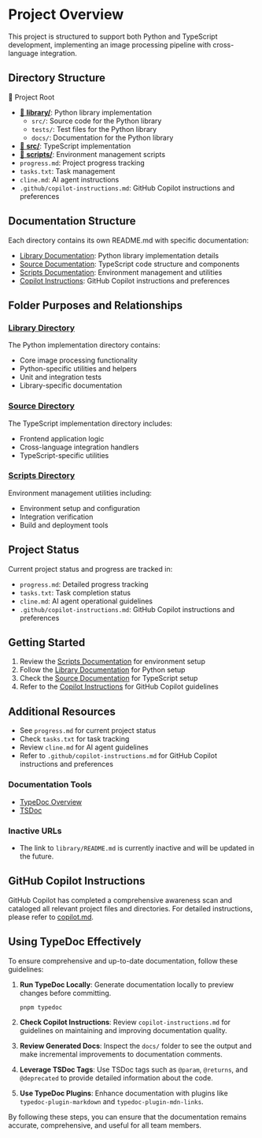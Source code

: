 # Project Overview

This project is structured to support both Python and TypeScript development, implementing an image processing pipeline with cross-language integration.

## Directory Structure

📁 Project Root

- [📁 **library/**](library/README.md): Python library implementation
  - `src/`: Source code for the Python library
  - `tests/`: Test files for the Python library
  - `docs/`: Documentation for the Python library
- [📁 **src/**](src/README.md): TypeScript implementation
- [📁 **scripts/**](scripts/README.md): Environment management scripts
- `progress.md`: Project progress tracking
- `tasks.txt`: Task management
- `cline.md`: AI agent instructions
- `.github/copilot-instructions.md`: GitHub Copilot instructions and preferences

## Documentation Structure

Each directory contains its own README.md with specific documentation:

- [Library Documentation](library/README.md): Python library implementation details
- [Source Documentation](src/README.md): TypeScript code structure and components
- [Scripts Documentation](scripts/README.md): Environment management and utilities
- [Copilot Instructions](.github/copilot-instructions.md): GitHub Copilot instructions and preferences

## Folder Purposes and Relationships

### [Library Directory](library/README.md)

The Python implementation directory contains:

- Core image processing functionality
- Python-specific utilities and helpers
- Unit and integration tests
- Library-specific documentation

### [Source Directory](src/README.md)

The TypeScript implementation directory includes:

- Frontend application logic
- Cross-language integration handlers
- TypeScript-specific utilities

### [Scripts Directory](scripts/README.md)

Environment management utilities including:

- Environment setup and configuration
- Integration verification
- Build and deployment tools

## Project Status

Current project status and progress are tracked in:

- `progress.md`: Detailed progress tracking
- `tasks.txt`: Task completion status
- `cline.md`: AI agent operational guidelines
- `.github/copilot-instructions.md`: GitHub Copilot instructions and preferences

## Getting Started

1. Review the [Scripts Documentation](scripts/README.md) for environment setup
2. Follow the [Library Documentation](library/README.md) for Python setup
3. Check the [Source Documentation](src/README.md) for TypeScript setup
4. Refer to the [Copilot Instructions](.github/copilot-instructions.md) for GitHub Copilot guidelines

## Additional Resources

- See `progress.md` for current project status
- Check `tasks.txt` for task tracking
- Review `cline.md` for AI agent guidelines
- Refer to `.github/copilot-instructions.md` for GitHub Copilot instructions and preferences

### Documentation Tools

- [TypeDoc Overview](https://typedoc.org/guides/overview/)
- [TSDoc](https://tsdoc.org/)

### Inactive URLs

- The link to `library/README.md` is currently inactive and will be updated in the future.

## GitHub Copilot Instructions

GitHub Copilot has completed a comprehensive awareness scan and cataloged all relevant project files and directories. For detailed instructions, please refer to [copilot.md](copilot.md).

## Using TypeDoc Effectively

To ensure comprehensive and up-to-date documentation, follow these guidelines:

1. **Run TypeDoc Locally**: Generate documentation locally to preview changes before committing.
   ```bash
   pnpm typedoc
   ```

2. **Check Copilot Instructions**: Review `copilot-instructions.md` for guidelines on maintaining and improving documentation quality.

3. **Review Generated Docs**: Inspect the `docs/` folder to see the output and make incremental improvements to documentation comments.

4. **Leverage TSDoc Tags**: Use TSDoc tags such as `@param`, `@returns`, and `@deprecated` to provide detailed information about the code.

5. **Use TypeDoc Plugins**: Enhance documentation with plugins like `typedoc-plugin-markdown` and `typedoc-plugin-mdn-links`.

By following these steps, you can ensure that the documentation remains accurate, comprehensive, and useful for all team members.
